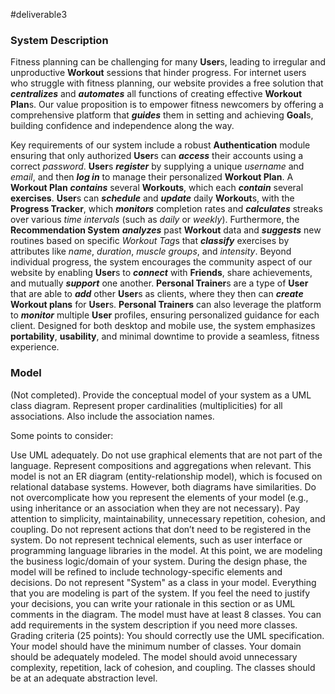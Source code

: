 #deliverable3

### System Description

Fitness planning can be challenging for many **User**s, leading to irregular and unproductive **Workout** sessions that hinder progress. For internet users who struggle with fitness planning, our website provides a free solution that ***centralizes*** and ***automates*** all functions of creating effective **Workout Plan**s. Our value proposition is to empower fitness newcomers by offering a comprehensive platform that ***guides*** them in setting and achieving **Goal**s, building confidence and independence along the way.

Key requirements of our system include a robust **Authentication** module ensuring that only authorized **User**s can ***access*** their accounts using a correct *password*. **User**s ***register*** by supplying a unique *username* and *email*, and then ***log in*** to manage their personalized **Workout Plan**. A **Workout Plan** ***contains*** several **Workouts**, which each ***contain*** several **exercises**. **User**s can ***schedule*** and ***update*** daily **Workout**s, with the **Progress Tracker**, which ***monitors*** completion rates and ***calculates*** streaks over various *time intervals* (such as *daily* or *weekly*). Furthermore, the **Recommendation System** ***analyzes*** past **Workout** data and ***suggests*** new routines based on specific *Workout Tag*s that ***classify*** exercises by attributes like *name*, *duration*, *muscle groups*, and *intensity*. 
Beyond individual progress, the system encourages the community aspect of our website by enabling **User**s to ***connect*** with **Friends**, share achievements, and mutually ***support*** one another. **Personal Trainer**s are a type of **User** that are able to ***add*** other **User**s as clients, where they then can ***create*** **Workout plans** for **User**s. **Personal Trainers** can also leverage the platform to ***monitor*** multiple **User** profiles, ensuring personalized guidance for each client. Designed for both desktop and mobile use, the system emphasizes **portability**, **usability**, and minimal downtime to provide a seamless, fitness experience.

### Model
(Not completed).
Provide the conceptual model of your system as a UML class diagram. Represent proper cardinalities (multiplicities) for all associations. Also include the association names. 
 
Some points to consider:

Use UML adequately. Do not use graphical elements that are not part of the language. Represent compositions and aggregations when relevant.
This model is not an ER diagram (entity-relationship model), which is focused on relational database systems. However, both diagrams have similarities.
Do not overcomplicate how you represent the elements of your model (e.g., using inheritance or an association when they are not necessary). Pay attention to simplicity, maintainability, unnecessary repetition, cohesion, and coupling.
Do not represent actions that don’t need to be registered in the system.
Do not represent technical elements, such as user interface or programming language libraries in the model. At this point, we are modeling the business logic/domain of your system. During the design phase, the model will be refined to include technology-specific elements and decisions.
Do not represent "System" as a class in your model. Everything that you are modeling is part of the system.
If you feel the need to justify your decisions, you can write your rationale in this section or as UML comments in the diagram.
The model must have at least 8 classes. You can add requirements in the system description if you need more classes. 
Grading criteria (25 points): You should correctly use the UML specification. Your model should have the minimum number of classes. Your domain should be adequately modeled. The model should avoid unnecessary complexity, repetition, lack of cohesion, and coupling. The classes should be at an adequate abstraction level.
